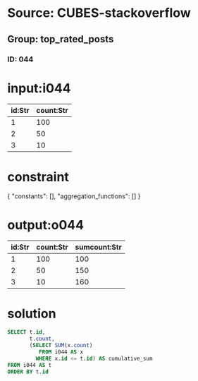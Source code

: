 # Source: CUBES-stackoverflow
## Group: top_rated_posts
### ID: 044

# input:i044

| id:Str | count:Str |
|---|---|
| 1 | 100 |
| 2 | 50 |
| 3 | 10 |

# constraint

{
  "constants": [],
  "aggregation_functions": []
}

# output:o044

| id:Str | count:Str | sumcount:Str |
|---|---|---|
| 1 | 100 | 100 |
| 2 | 50 | 150 |
| 3 | 10 | 160 |

# solution

```sql
SELECT t.id,
       t.count,
       (SELECT SUM(x.count)
          FROM i044 AS x
         WHERE x.id <= t.id) AS cumulative_sum
FROM i044 AS t
ORDER BY t.id

```
